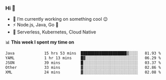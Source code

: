 ### Hi 👋

<!--
**nodejh/nodejh** is a ✨ _special_ ✨ repository because its `README.md` (this file) appears on your GitHub profile.

Here are some ideas to get you started:

- 🔭 I’m currently working on ...
- 🌱 I’m currently learning ...
- 👯 I’m looking to collaborate on ...
- 🤔 I’m looking for help with ...
- 💬 Ask me about ...
- 📫 How to reach me: ...
- 😄 Pronouns: ...
- ⚡ Fun fact: ...
-->

- 🔭 I’m currently working on something cool :wink:
- ⚡ Node.js, Java, Go :thought_balloon:
- 🤖 Serverless, Kubernetes, Cloud Native

📊 **This week I spent my time on**

<!--START_SECTION:waka-->

```txt
Java             15 hrs 53 mins  ████████████████████▒░░░░   81.93 %
YAML             1 hr 13 mins    █▓░░░░░░░░░░░░░░░░░░░░░░░   06.29 %
JSON             39 mins         █░░░░░░░░░░░░░░░░░░░░░░░░   03.37 %
Other            33 mins         ▓░░░░░░░░░░░░░░░░░░░░░░░░   02.86 %
XML              24 mins         ▓░░░░░░░░░░░░░░░░░░░░░░░░   02.08 %
```

<!--END_SECTION:waka-->


<!--
:traffic_light: **Visitors**

![visitors](https://visitor-badge.glitch.me/badge?page_id=nodejh.nodejh)
-->
